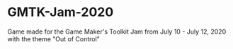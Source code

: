# GMTK-Jam-2020
Game made for the Game Maker's Toolkit Jam from July 10 - July 12, 2020 with the theme "Out of Control"
